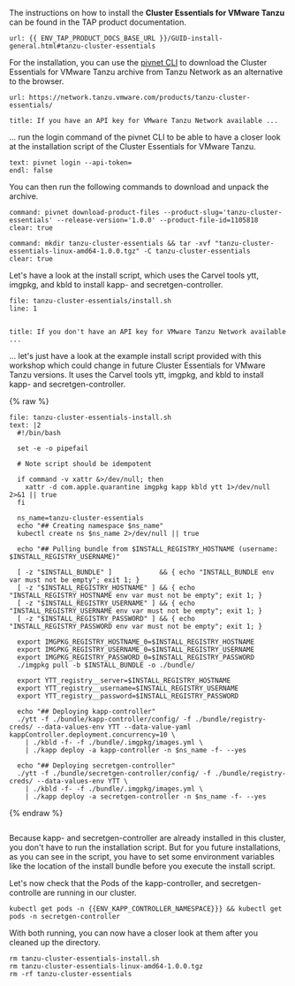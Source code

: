 The instructions on how to install the **Cluster Essentials for VMware Tanzu** can be found in the TAP product documentation.
```dashboard:open-url
url: {{ ENV_TAP_PRODUCT_DOCS_BASE_URL }}/GUID-install-general.html#tanzu-cluster-essentials
```

For the installation, you can use the [pivnet CLI](https://github.com/pivotal-cf/pivnet-cli) to download the Cluster Essentials for VMware Tanzu archive from Tanzu Network as an alternative to the browser.
```dashboard:open-url
url: https://network.tanzu.vmware.com/products/tanzu-cluster-essentials/
```

```section:begin
title: If you have an API key for VMware Tanzu Network available ...
```
... run the login command of the pivnet CLI to be able to have a closer look at the installation script of the Cluster Essentials for VMware Tanzu.
```terminal:input
text: pivnet login --api-token=
endl: false
```

You can then run the following commands to download and unpack the archive.
```terminal:execute
command: pivnet download-product-files --product-slug='tanzu-cluster-essentials' --release-version='1.0.0' --product-file-id=1105818
clear: true
```
```terminal:execute
command: mkdir tanzu-cluster-essentials && tar -xvf "tanzu-cluster-essentials-linux-amd64-1.0.0.tgz" -C tanzu-cluster-essentials
clear: true
```
Let's have a look at the install script, which uses the Carvel tools ytt, imgpkg, and kbld to install kapp- and secretgen-controller.
```editor:open-file
file: tanzu-cluster-essentials/install.sh
line: 1
```
```section:end
```

```section:begin
title: If you don't have an API key for VMware Tanzu Network available ...
```
... let's just have a look at the example install script provided with this workshop which could change in future Cluster Essentials for VMware Tanzu versions. It uses the Carvel tools ytt, imgpkg, and kbld to install kapp- and secretgen-controller.

{% raw %}
```editor:append-lines-to-file
file: tanzu-cluster-essentials-install.sh
text: |2
  #!/bin/bash

  set -e -o pipefail

  # Note script should be idempotent

  if command -v xattr &>/dev/null; then
    xattr -d com.apple.quarantine imgpkg kapp kbld ytt 1>/dev/null 2>&1 || true
  fi

  ns_name=tanzu-cluster-essentials
  echo "## Creating namespace $ns_name"
  kubectl create ns $ns_name 2>/dev/null || true

  echo "## Pulling bundle from $INSTALL_REGISTRY_HOSTNAME (username: $INSTALL_REGISTRY_USERNAME)"

  [ -z "$INSTALL_BUNDLE" ]            && { echo "INSTALL_BUNDLE env var must not be empty"; exit 1; }
  [ -z "$INSTALL_REGISTRY_HOSTNAME" ] && { echo "INSTALL_REGISTRY_HOSTNAME env var must not be empty"; exit 1; }
  [ -z "$INSTALL_REGISTRY_USERNAME" ] && { echo "INSTALL_REGISTRY_USERNAME env var must not be empty"; exit 1; }
  [ -z "$INSTALL_REGISTRY_PASSWORD" ] && { echo "INSTALL_REGISTRY_PASSWORD env var must not be empty"; exit 1; }

  export IMGPKG_REGISTRY_HOSTNAME_0=$INSTALL_REGISTRY_HOSTNAME
  export IMGPKG_REGISTRY_USERNAME_0=$INSTALL_REGISTRY_USERNAME
  export IMGPKG_REGISTRY_PASSWORD_0=$INSTALL_REGISTRY_PASSWORD
  ./imgpkg pull -b $INSTALL_BUNDLE -o ./bundle/

  export YTT_registry__server=$INSTALL_REGISTRY_HOSTNAME
  export YTT_registry__username=$INSTALL_REGISTRY_USERNAME
  export YTT_registry__password=$INSTALL_REGISTRY_PASSWORD

  echo "## Deploying kapp-controller"
  ./ytt -f ./bundle/kapp-controller/config/ -f ./bundle/registry-creds/ --data-values-env YTT --data-value-yaml kappController.deployment.concurrency=10 \
    | ./kbld -f- -f ./bundle/.imgpkg/images.yml \
    | ./kapp deploy -a kapp-controller -n $ns_name -f- --yes

  echo "## Deploying secretgen-controller"
  ./ytt -f ./bundle/secretgen-controller/config/ -f ./bundle/registry-creds/ --data-values-env YTT \
    | ./kbld -f- -f ./bundle/.imgpkg/images.yml \
    | ./kapp deploy -a secretgen-controller -n $ns_name -f- --yes 
```
{% endraw %}
```section:end
```

Because kapp- and secretgen-controller are already installed in this cluster, you don't have to run the installation script. But for you future installations, as you can see in the script, you have to set some environment variables like the location of the install bundle before you execute the install script.

Let's now check that the Pods of the kapp-controller, and secretgen-controlle are running in our cluster.
```execute 
kubectl get pods -n {{ENV_KAPP_CONTROLLER_NAMESPACE}}} && kubectl get pods -n secretgen-controller
```

With both running, you can now have a closer look at them after you cleaned up the directory.
```execute 
rm tanzu-cluster-essentials-install.sh
rm tanzu-cluster-essentials-linux-amd64-1.0.0.tgz
rm -rf tanzu-cluster-essentials
```